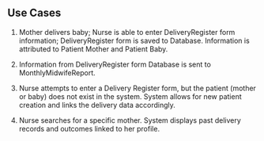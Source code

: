 ## Use Cases

1. Mother delivers baby; Nurse is able to enter DeliveryRegister form information; DeliveryRegister form is saved to Database. Information is attributed to Patient Mother and Patient Baby. 

2. Information from DeliveryRegister form Database is sent to MonthlyMidwifeReport.

3. Nurse attempts to enter a Delivery Register form, but the patient (mother or baby) does not exist in the system.
 System allows for new patient creation and links the delivery data accordingly.

4. Nurse searches for a specific mother. System displays past delivery records and outcomes linked to her profile.
